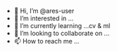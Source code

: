 - 👋 Hi, I’m @ares-user
- 👀 I’m interested in ...
- 🌱 I’m currently learning ...cv & ml
- 💞️ I’m looking to collaborate on ...
- 📫 How to reach me ...

<!---
ares-user/ares-user is a ✨ special ✨ repository because its `README.md` (this file) appears on your GitHub profile.
You can click the Preview link to take a look at your changes.
--->
